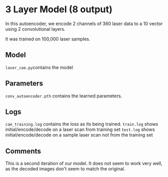 3 Layer Model (8 output)
===

In this autoencoder, we encode 2 channels of 360 laser data to a 10 vector using 2 convolutional layers.

It was trained on 100,000 laser samples.

Model
---
`laser_cae.py`contains the model

Parameters
---
`conv_autoencoder.pth` contains the learned parameters.

Logs
---
`cae_training.log` contains the loss as its being trained.
`train.log` shows initial/encode/decode on a laser scan from training set
`test.log` shows initial/encode/decode on a sample laser scan not from the training set


Comments
---
This is a second iteration of our model. It does not seem to work very well, as the decoded images don't seem to match the original.